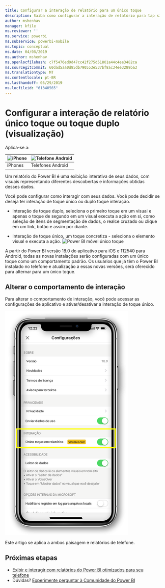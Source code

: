 ```yaml
---
title: Configurar a interação de relatório para um único toque
description: Saiba como configurar a interação de relatório para tap simples ou dupla.
author: mshenhav
manager: kfile
ms.reviewer: ''
ms.service: powerbi
ms.subservice: powerbi-mobile
ms.topic: conceptual
ms.date: 04/08/2019
ms.author: mshenhav
ms.openlocfilehash: c7f5476ed9d47cc42f275d51801a44c4ee3482ca
ms.sourcegitcommit: 60dad5aa0d85db790553e537bf8ac34ee3289ba3
ms.translationtype: MT
ms.contentlocale: pt-BR
ms.lasthandoff: 05/29/2019
ms.locfileid: "61340565"
---
```

# <a name="configure-report-interaction-to-single-tap-or-double-tap-preview"></a>Configurar a interação de relatório único toque ou toque duplo (visualização)
Aplica-se a:

| ![iPhone](././media/mobile-reports-in-the-mobile-apps/ios-logo-40-px.png) | ![Telefone Android](././media/mobile-reports-in-the-mobile-apps/android-logo-40-px.png) | 
|:--- |:--- |
| iPhones |Telefones Android |

Um relatório do Power BI é uma exibição interativa de seus dados, com visuais representando diferentes descobertas e informações obtidas desses dados.

Você pode configurar como interagir com seus dados. Você pode decidir se deseja ter interação de toque único ou duplo toque interação.

* Interação de toque duplo, seleciona o primeiro toque em um visual e apenas o toque de segundo em um visual executa a ação em si, como seleção de itens de segmentação de dados, o realce cruzado ou clique em um link, botão e assim por diante.

* Interação de toque único, um toque concretiza - seleciona o elemento visual e executa a ação.
![Power BI móvel único toque](./media/mobile-app-single-tap/single-tap-2.gif)


A partir do Power BI versão 18.0 do aplicativo para iOS e 112540 para Android, todas as novas instalações serão configuradas com um único toque como um comportamento padrão.
Os usuários que já têm o Power BI instalado no telefone e atualização a essas novas versões, será oferecido para alternar para um único toque.

## <a name="change-interaction-behavior"></a>Alterar o comportamento de interação

Para alterar o comportamento de interação, você pode acessar as configurações de aplicativo e ativar/desativar a interação de toque único.

![Power BI móvel alterar a interação de relatórios](./media/mobile-app-single-tap/configure-single-tap.png)

Este artigo se aplica a ambos paisagem e relatórios de telefone.

## <a name="next-steps"></a>Próximas etapas
* [Exibir e interagir com relatórios do Power BI otimizados para seu telefone](mobile-apps-view-phone-report.md)
* Dúvidas? [Experimente perguntar à Comunidade do Power BI](http://community.powerbi.com/)

